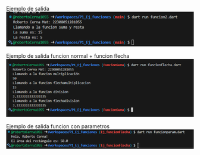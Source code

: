 Ejemplo de salida
![alt text](image.png)

Ejemplo de salida funcion
normal + funcion flecha
![alt text](image-1.png)

Ejemplo de salida funcion con parametros
![alt text](image-2.png)
